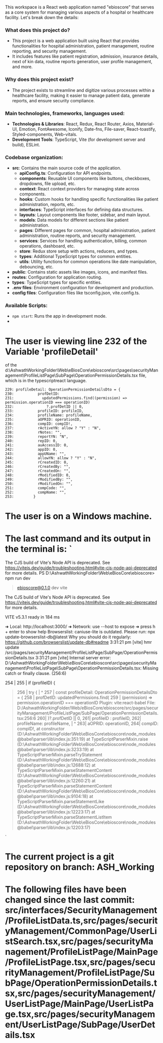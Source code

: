 This workspace is a React web application named "ebioscore" that serves as a core system for managing various aspects of a hospital or healthcare facility. Let's break down the details:

### What does this project do?
- This project is a web application built using React that provides functionalities for hospital administration, patient management, routine reporting, and security management.
- It includes features like patient registration, admission, insurance details, next of kin data, routine reports generation, user profile management, and more.

### Why does this project exist?
- The project exists to streamline and digitize various processes within a healthcare facility, making it easier to manage patient data, generate reports, and ensure security compliance.

### Main technologies, frameworks, languages used:
- **Technologies & Libraries**: React, Redux, React Router, Axios, Material-UI, Emotion, FontAwesome, Iconify, Date-fns, File-saver, React-toastify, Styled-components, Web-vitals.
- **Development Tools**: TypeScript, Vite (for development server and build), ESLint.
  
### Codebase organization:
- **src**: Contains the main source code of the application.
  - **apiConfig.ts**: Configuration for API endpoints.
  - **components**: Reusable UI components like buttons, checkboxes, dropdowns, file upload, etc.
  - **context**: React context providers for managing state across components.
  - **hooks**: Custom hooks for handling specific functionalities like patient administration, reports, etc.
  - **interfaces**: TypeScript interfaces for defining data structures.
  - **layouts**: Layout components like footer, sidebar, and main layout.
  - **models**: Data models for different sections like patient administration.
  - **pages**: Different pages for common, hospital administration, patient administration, routine reports, and security management.
  - **services**: Services for handling authentication, billing, common operations, dashboard, etc.
  - **store**: Redux store setup with actions, reducers, and types.
  - **types**: Additional TypeScript types for common entities.
  - **utils**: Utility functions for common operations like date manipulation, debouncing, etc.
- **public**: Contains static assets like images, icons, and manifest files.
- **routes**: Configuration for application routing.
- **types**: TypeScript types for specific entities.
- **.env files**: Environment configuration for development and production.
- **config files**: Configuration files like tsconfig.json, vite.config.ts.

### Available Scripts:
- `npm start`: Runs the app in development mode.
-
# The user is viewing line 232 of the Variable 'profileDetail'
 of the d:\AshwathWorkingFolder\Web\eBiosCore\ebioscore\src\pages\securityManagement\ProfileListPage\SubPage\OperationPermissionDetails.tsx file, which is in the typescriptreact language.

```
229: profileDetail: OperationPermissionDetailsDto = {
230:           profDetID:
231:             updatedPermissions.find((permission) => permission.operationID === operationID)
232:               ?.profDetID || 0,
233:           profileID: profileID,
234:           profileName: profileName,
235:           aOPRID: operationID,
236:           compID: compID!,
237:           rActiveYN: allow ? "Y" : "N",
238:           rNotes: "",
239:           reportYN: "N",
240:           repID: 0,
241:           auAccessID: 0,
242:           appID: 0,
243:           appUName: "",
244:           allowYN: allow ? "Y" : "N",
245:           rCreatedID: 0,
246:           rCreatedBy: "",
247:           rCreatedOn: "",
248:           rModifiedID: 0,
249:           rModifiedBy: "",
250:           rModifiedOn: "",
251:           compCode: "",
252:           compName: "",
253:         }
```



# The user is on a Windows machine.

# The last command and its output in the terminal is: `
The CJS build of Vite's Node API is deprecated. See https://vitejs.dev/guide/troubleshooting.html#vite-cjs-node-api-deprecated for more details.
PS D:\AshwathWorkingFolder\Web\eBiosCore\ebioscore> npm run dev

> ebioscore@0.1.0 dev
> vite

The CJS build of Vite's Node API is deprecated. See https://vitejs.dev/guide/troubleshooting.html#vite-cjs-node-api-deprecated for more details.

  VITE v5.3.1  ready in 184 ms

  ➜  Local:   http://localhost:3000/
  ➜  Network: use --host to expose
  ➜  press h + enter to show help
Browserslist: caniuse-lite is outdated. Please run:
  npx update-browserslist-db@latest
  Why you should do it regularly: https://github.com/browserslist/update-db#readme
3:31:21 pm [vite] hmr update /src/pages/securityManagement/ProfileListPage/SubPage/OperationPermissionDetails.tsx
3:31:21 pm [vite] Internal server error: D:\AshwathWorkingFolder\Web\eBiosCore\ebioscore\src\pages\securityManagement\ProfileListPage\SubPage\OperationPermissionDetails.tsx: Missing catch or finally clause. (256:6)        

  254 |
  255 |     if (profileID) {
> 256 |       try {
      |       ^
  257 |         const profileDetail: OperationPermissionDetailsDto = {
  258 |           profDetID: updatedPermissions.find(
  259 |             (permission) => permission.operationID === operationID
  Plugin: vite:react-babel
  File: D:/AshwathWorkingFolder/Web/eBiosCore/ebioscore/src/pages/securityManagement/ProfileListPage/SubPage/OperationPermissionDetails.tsx:256:6
  260|            )?.profDetID || 0,
  261|            profileID : profileID,
  262|            profileName: profileName,
     |             ^
  263|            aOPRID: operationID,
  264|            compID: compID!,
      at constructor (D:\AshwathWorkingFolder\Web\eBiosCore\ebioscore\node_modules\@babel\parser\lib\index.js:351:19)
      at TypeScriptParserMixin.raise (D:\AshwathWorkingFolder\Web\eBiosCore\ebioscore\node_modules\@babel\parser\lib\index.js:3233:19)
      at TypeScriptParserMixin.parseTryStatement (D:\AshwathWorkingFolder\Web\eBiosCore\ebioscore\node_modules\@babel\parser\lib\index.js:12688:12)
      at TypeScriptParserMixin.parseStatementContent (D:\AshwathWorkingFolder\Web\eBiosCore\ebioscore\node_modules\@babel\parser\lib\index.js:12260:21)
      at TypeScriptParserMixin.parseStatementContent (D:\AshwathWorkingFolder\Web\eBiosCore\ebioscore\node_modules\@babel\parser\lib\index.js:9104:18)
      at TypeScriptParserMixin.parseStatementLike (D:\AshwathWorkingFolder\Web\eBiosCore\ebioscore\node_modules\@babel\parser\lib\index.js:12223:17)
      at TypeScriptParserMixin.parseStatementListItem (D:\AshwathWorkingFolder\Web\eBiosCore\ebioscore\node_modules\@babel\parser\lib\index.js:12203:17)
     
`
# The current project is a git repository on branch: ASH_Working
# The following files have been changed since the last commit: src/interfaces/SecurityManagement/ProfileListData.ts,src/pages/securityManagement/CommonPage/UserListSearch.tsx,src/pages/securityManagement/ProfileListPage/MainPage/ProfileListPage.tsx,src/pages/securityManagement/ProfileListPage/SubPage/OperationPermissionDetails.tsx,src/pages/securityManagement/UserListPage/MainPage/UserListPage.tsx,src/pages/securityManagement/UserListPage/SubPage/UserDetails.tsx

